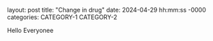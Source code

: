 layout: post
title: "Change in drug"
date: 2024-04-29 hh:mm:ss -0000
categories: CATEGORY-1 CATEGORY-2

Hello Everyonee
